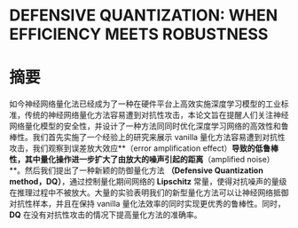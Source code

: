 # DEFENSIVE QUANTIZATION: WHEN EFFICIENCY MEETS ROBUSTNESS

# 摘要

如今神经网络量化法已经成为了一种在硬件平台上高效实施深度学习模型的工业标准，传统的神经网络量化方法容易遭到对抗性攻击，本论文旨在提醒人们关注神经网络量化模型的安全性，并设计了一种方法同同时优化深度学习网络的高效性和鲁棒性。我们首先实施了一个经验上的研究来展示 vanilla 量化方法容易遭到对抗性攻击，我们观察到误差放大效应**（error amplification effect）**导致的低鲁棒性，其中量化操作进一步扩大了由放大的噪声引起的距离**（amplified noise）**。然后我们提出了一种新颖的防御量化方法 **（Defensive Quantization method，DQ）**，通过控制量化期间网络的 **Lipschitz** 常量，使得对抗噪声的量级在推理过程中不被放大。大量的实验表明我们的新型量化方法可以让神经网络抵御对抗性样本，并且在保持 vanilla 量化法效率的同时实现更优秀的鲁棒性。同时，**DQ** 在没有对抗性攻击的情况下提高量化方法的准确率。

